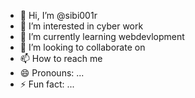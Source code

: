 - 👋 Hi, I’m @sibi001r
- 👀 I’m interested in cyber work
- 🌱 I’m currently learning webdevlopment
- 💞️ I’m looking to collaborate on 
- 📫 How to reach me 
- 😄 Pronouns: ...
- ⚡ Fun fact: ...

<!---
sibi001r/sibi001r is a ✨ special ✨ repository because its `README.md` (this file) appears on your GitHub profile.
You can click the Preview link to take a look at your changes.
--->

